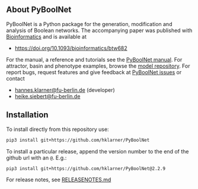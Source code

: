 

## About PyBoolNet
PyBoolNet is a Python package for the generation, modification and analysis of Boolean networks.
The accompanying paper was published with [Bioinformatics](https://academic.oup.com/bioinformatics) and is available at

 * https://doi.org/10.1093/bioinformatics/btw682

For the manual, a reference and tutorials see the [PyBoolNet manual](http://github.com/hklarner/PyBoolNet/releases).
For attractor, basin and phenotype examples, browse the [model repository](https://github.com/hklarner/PyBoolNet/tree/master/PyBoolNet/Repository).
For report bugs, request features and give feedback at [PyBoolNet issues](http://github.com/hklarner/PyBoolNet/issues) or contact

 * hannes.klarner@fu-berlin.de (developer)
 * heike.siebert@fu-berlin.de


## Installation
To install directly from this repository use:

```bash 
pip3 install git+https://github.com/hklarner/PyBoolNet
```
To install a particular release, append the version number to the end of the github url with an `@`. E.g.: 

```bash 
pip3 install git+https://github.com/hklarner/PyBoolNet@2.2.9
```

For release notes, see [RELEASENOTES.md](https://github.com/hklarner/PyBoolNet/blob/master/RELEASENOTES.md)
